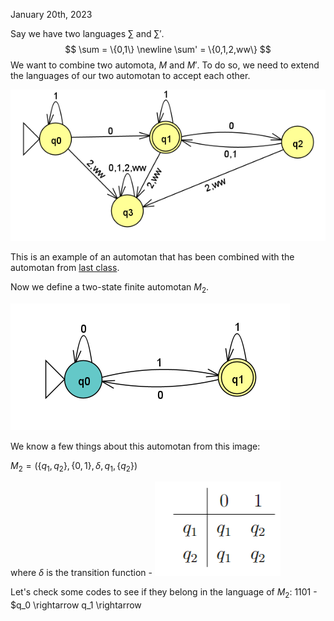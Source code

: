 January 20th, 2023

Say we have two languages $\sum$ and $\sum'$.
$$
\sum = \{0,1\} \newline
\sum' = \{0,1,2,ww\}
$$
We want to combine two automota, $M$ and $M'$. To do so, we need to extend the languages of our two automotan to accept each other.

![Extended Automota](images/extended.png)

 This is an example of an automotan that has been combined with the automotan from [last class](obsidian://open?vault=CIS%202111&file=Lecture%201%2FLecture).

Now we define a two-state finite automotan $M_2$.

![Finite Automotan M_2](images/m2.png)

We know a few things about this automotan from this image:

$M_2 = (\{q_1, q_2\}, \{0,1\}, \delta, q_1, \{q_2\})$

where $\delta$ is the transition function - 
![transition function](images/delta.png)

 Let's check some codes to see if they belong in the language of $M_2$:
1101 - $q_0 \rightarrow q_1 \rightarrow 